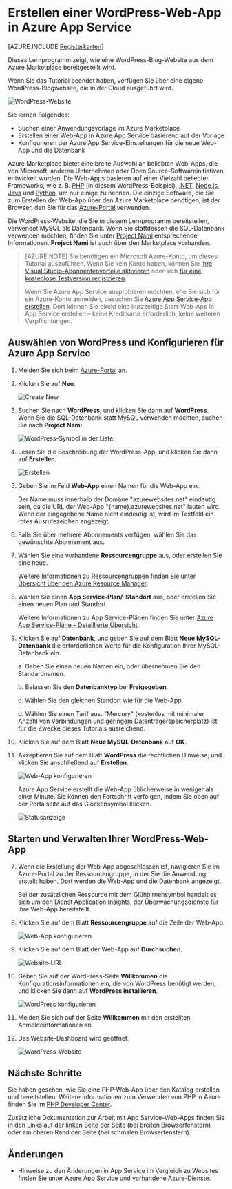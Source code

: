 <properties
	pageTitle="Erstellen einer Wordpress-Web-App in Azure App Service | Microsoft Azure"
	description="Erfahren Sie, wie Sie über das Azure-Portal eine neue Azure-Web-App für einen WordPress-Blog erstellen."
	services="app-service\web"
	documentationCenter="php"
	authors="rmcmurray"
	manager="wpickett"
	editor=""/>

<tags
	ms.service="app-service-web"
	ms.workload="na"
	ms.tgt_pltfrm="na"
	ms.devlang="PHP"
	ms.topic="hero-article"
	ms.date="08/11/2016"
	ms.author="robmcm"/>

# Erstellen einer WordPress-Web-App in Azure App Service

[AZURE.INCLUDE [Registerkarten](../../includes/app-service-web-get-started-nav-tabs.md)]

Dieses Lernprogramm zeigt, wie eine WordPress-Blog-Website aus dem Azure Marketplace bereitgestellt wird.

Wenn Sie das Tutorial beendet haben, verfügen Sie über eine eigene WordPress-Blogwebsite, die in der Cloud ausgeführt wird.

![WordPress-Website](./media/web-sites-php-web-site-gallery/wpdashboard.png)

Sie lernen Folgendes:

* Suchen einer Anwendungsvorlage im Azure Marketplace
* Erstellen einer Web-App in Azure App Service basierend auf der Vorlage
* Konfigurieren der Azure App Service-Einstellungen für die neue Web-App und die Datenbank

Azure Marketplace bietet eine breite Auswahl an beliebten Web-Apps, die von Microsoft, anderen Unternehmen oder Open Source-Softwareinitiativen entwickelt wurden. Die Web-Apps basieren auf einer Vielzahl beliebter Frameworks, wie z. B. [PHP](/develop/nodejs/) (in diesem WordPress-Beispiel), [.NET](/develop/net/), [Node.js](/develop/nodejs/), [Java](/develop/java/) und [Python](/develop/python/), um nur einige zu nennen. Die einzige Software, die Sie zum Erstellen der Web-App über den Azure Marketplace benötigen, ist der Browser, den Sie für das [Azure-Portal](https://portal.azure.com/) verwenden.

Die WordPress-Website, die Sie in diesem Lernprogramm bereitstellen, verwendet MySQL als Datenbank. Wenn Sie stattdessen die SQL-Datenbank verwenden möchten, finden Sie unter [Project Nami](http://projectnami.org/) entsprechende Informationen. **Project Nami** ist auch über den Marketplace vorhanden.

> [AZURE.NOTE]
Sie benötigen ein Microsoft Azure-Konto, um dieses Tutorial auszuführen. Wenn Sie kein Konto haben, können Sie [Ihre Visual Studio-Abonnentenvorteile aktivieren](/pricing/member-offers/msdn-benefits-details/?WT.mc_id=A261C142F) oder sich [für eine kostenlose Testversion registrieren](/de-DE/pricing/free-trial/?WT.mc_id=A261C142F).
>
> Wenn Sie Azure App Service ausprobieren möchten, ehe Sie sich für ein Azure-Konto anmelden, besuchen Sie [Azure App Service-App erstellen](http://go.microsoft.com/fwlink/?LinkId=523751). Dort können Sie direkt eine kurzzeitige Start-Web-App in App Service erstellen – keine Kreditkarte erforderlich, keine weiteren Verpflichtungen.

## Auswählen von WordPress und Konfigurieren für Azure App Service

1. Melden Sie sich beim [Azure-Portal](https://portal.azure.com/) an.

2. Klicken Sie auf **Neu**.
	
    ![Create New][5]
	
3. Suchen Sie nach **WordPress**, und klicken Sie dann auf **WordPress**. Wenn Sie die SQL-Datenbank statt MySQL verwenden möchten, suchen Sie nach **Project Nami**.

	![WordPress-Symbol in der Liste][7]
	
5. Lesen Sie die Beschreibung der WordPress-App, und klicken Sie dann auf **Erstellen**.

	![Erstellen](./media/web-sites-php-web-site-gallery/create.png)

4. Geben Sie im Feld **Web-App** einen Namen für die Web-App ein.

	Der Name muss innerhalb der Domäne "azurewebsites.net" eindeutig sein, da die URL der Web-App "{name}.azurewebsites.net" lauten wird. Wenn der eingegebene Name nicht eindeutig ist, wird im Textfeld ein rotes Ausrufezeichen angezeigt.

8. Falls Sie über mehrere Abonnements verfügen, wählen Sie das gewünschte Abonnement aus.

5. Wählen Sie eine vorhandene **Ressourcengruppe** aus, oder erstellen Sie eine neue.

	Weitere Informationen zu Ressourcengruppen finden Sie unter [Übersicht über den Azure Resource Manager](../resource-group-overview.md).

5. Wählen Sie einen **App Service-Plan/-Standort** aus, oder erstellen Sie einen neuen Plan und Standort.

	Weitere Informationen zu App Service-Plänen finden Sie unter [Azure App Service-Pläne – Detaillierte Übersicht](../azure-web-sites-web-hosting-plans-in-depth-overview.md).

7. Klicken Sie auf **Datenbank**, und geben Sie auf dem Blatt **Neue MySQL-Datenbank** die erforderlichen Werte für die Konfiguration Ihrer MySQL-Datenbank ein.

	a. Geben Sie einen neuen Namen ein, oder übernehmen Sie den Standardnamen.

	b. Belassen Sie den **Datenbanktyp** bei **Freigegeben**.

	c. Wählen Sie den gleichen Standort wie für die Web-App.

	d. Wählen Sie einen Tarif aus. "Mercury" (kostenlos mit minimaler Anzahl von Verbindungen und geringem Datenträgerspeicherplatz) ist für die Zwecke dieses Tutorials ausreichend.

8. Klicken Sie auf dem Blatt **Neue MySQL-Datenbank** auf **OK**.

8. Akzeptieren Sie auf dem Blatt **WordPress** die rechtlichen Hinweise, und klicken Sie anschließend auf **Erstellen**.

	![Web-App konfigurieren](./media/web-sites-php-web-site-gallery/configure.png)

	Azure App Service erstellt die Web-App üblicherweise in weniger als einer Minute. Sie können den Fortschritt verfolgen, indem Sie oben auf der Portalseite auf das Glockensymbol klicken.

	![Statusanzeige](./media/web-sites-php-web-site-gallery/progress.png)

## Starten und Verwalten Ihrer WordPress-Web-App
	
7. Wenn die Erstellung der Web-App abgeschlossen ist, navigieren Sie im Azure-Portal zu der Ressourcengruppe, in der Sie die Anwendung erstellt haben. Dort werden die Web-App und die Datenbank angezeigt.

	Bei der zusätzlichen Ressource mit dem Glühbirnensymbol handelt es sich um den Dienst [Application Insights](/services/application-insights/), der Überwachungsdienste für Ihre Web-App bereitstellt.

1. Klicken Sie auf dem Blatt **Ressourcengruppe** auf die Zeile der Web-App.

	![Web-App konfigurieren](./media/web-sites-php-web-site-gallery/resourcegroup.png)

2. Klicken Sie auf dem Blatt der Web-App auf **Durchsuchen**.

    ![Website-URL][browse]

3. Geben Sie auf der WordPress-Seite **Willkommen** die Konfigurationsinformationen ein, die von WordPress benötigt werden, und klicken Sie dann auf **WordPress installieren**.

	![WordPress konfigurieren](./media/web-sites-php-web-site-gallery/wpconfigure.png)

4. Melden Sie sich auf der Seite **Willkommen** mit den erstellten Anmeldeinformationen an.

5. Das Website-Dashboard wird geöffnet.

	![WordPress-Website](./media/web-sites-php-web-site-gallery/wpdashboard.png)

## Nächste Schritte

Sie haben gesehen, wie Sie eine PHP-Web-App über den Katalog erstellen und bereitstellen. Weitere Informationen zum Verwenden von PHP in Azure finden Sie im [PHP Developer Center](/develop/php/).

Zusätzliche Dokumentation zur Arbeit mit App Service-Web-Apps finden Sie in den Links auf der linken Seite der Seite (bei breiten Browserfenstern) oder am oberen Rand der Seite (bei schmalen Browserfenstern).

## Änderungen
* Hinweise zu den Änderungen in App Service im Vergleich zu Websites finden Sie unter [Azure App Service und vorhandene Azure-Dienste](http://go.microsoft.com/fwlink/?LinkId=529714).

[5]: ./media/web-sites-php-web-site-gallery/startmarketplace.png
[7]: ./media/web-sites-php-web-site-gallery/search-web-app.png
[browse]: ./media/web-sites-php-web-site-gallery/browse-web.png

<!---HONumber=AcomDC_0817_2016-->